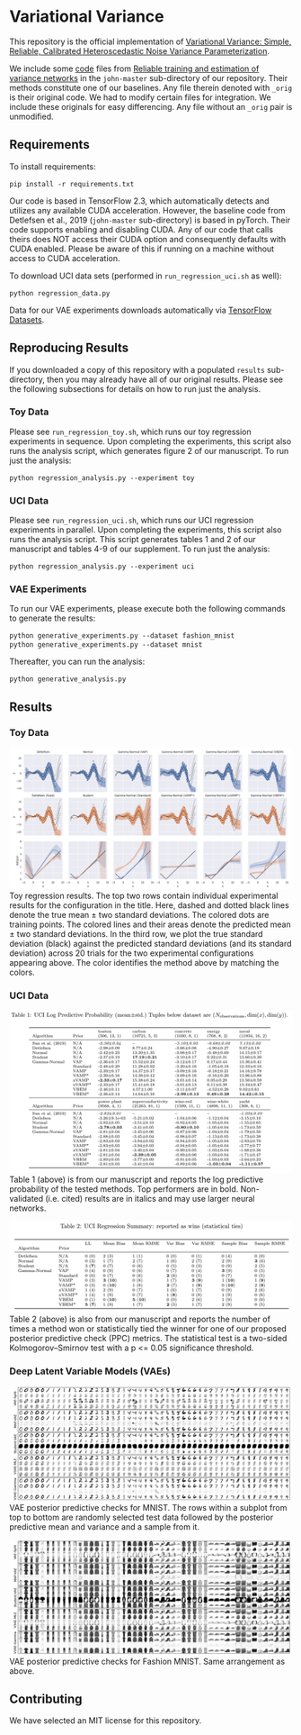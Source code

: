 # Variational Variance

This repository is the official implementation of
[Variational Variance: Simple, Reliable, Calibrated Heteroscedastic Noise Variance Parameterization](https://arxiv.org/). 

We include some [code](https://github.com/SkafteNicki/john) files from
[Reliable training and estimation of variance networks](https://arxiv.org/abs/1906.03260)
in the `john-master` sub-directory of our repository. Their methods constitute one of our baselines.
Any file therein denoted with `_orig` is their original code. We had to modify certain files for integration.
We include these originals for easy differencing. Any file without an `_orig` pair is unmodified.

## Requirements

To install requirements:
```setup
pip install -r requirements.txt
```

Our code is based in TensorFlow 2.3, which automatically detects and utilizes any available CUDA acceleration.
However, the baseline code from Detlefsen et al., 2019 (`john-master` sub-directory) is based in pyTorch.
Their code supports enabling and disabling CUDA.
Any of our code that calls theirs does NOT access their CUDA option and consequently defaults with CUDA enabled.
Please be aware of this if running on a machine without access to CUDA acceleration.

To download UCI data sets (performed in `run_regression_uci.sh` as well):
```setup
python regression_data.py
```

Data for our VAE experiments downloads automatically via [TensorFlow Datasets](https://www.tensorflow.org/datasets).

## Reproducing Results
If you downloaded a copy of this repository with a populated `results` sub-directory, then you may already
have all of our original results. Please see the following subsections for details on how to run just the analysis.

### Toy Data
Please see `run_regression_toy.sh`, which runs our toy regression experiments in sequence.
Upon completing the experiments, this script also runs the analysis script, which generates figure 2 of our manuscript.
To run just the analysis:
```
python regression_analysis.py --experiment toy
```

### UCI Data
Please see `run_regression_uci.sh`, which runs our UCI regression experiments in parallel.
Upon completing the experiments, this script also runs the analysis script.
This script generates tables 1 and 2 of our manuscript and tables 4-9 of our supplement.
To run just the analysis:
```
python regression_analysis.py --experiment uci
```

### VAE Experiments
To run our VAE experiments, please execute both the following commands to generate the results:
```
python generative_experiments.py --dataset fashion_mnist
python generative_experiments.py --dataset mnist
```
Thereafter, you can run the analysis:
```
python generative_analysis.py
```

## Results

### Toy Data
![Toy Data](assets/fig_toy.png)
Toy regression results. The top two rows contain individual experimental results for the
configuration in the title. Here, dashed and dotted black lines denote the true mean ± two standard
deviations. The colored dots are training points. The colored lines and their areas denote the predicted
mean ± two standard deviations. In the third row, we plot the true standard deviation (black) against
the predicted standard deviations (and its standard deviation) across 20 trials for the two experimental
configurations appearing above. The color identifies the method above by matching the colors.

### UCI Data
![UCI Regression Results](assets/uci_table_ll.png)
Table 1 (above) is from our manuscript and reports the log predictive probability of the tested methods.
Top performers are in bold. Non-validated (i.e. cited) results are in italics and may use larger neural networks.

![UCI Regression Results](assets/uci_table_summary.png)
Table 2 (above) is also from our manuscript and reports the number of times a method won or statistically tied
the winner for one of our proposed posterior predictive check (PPC) metrics.
The statistical test is a two-sided Kolmogorov–Smirnov test with a p <= 0.05 significance threshold.

### Deep Latent Variable Models (VAEs)
![UCI Regression Results](assets/fig_vae_samples_mnist.png)
VAE posterior predictive checks for MNIST. The rows within a subplot from top to bottom are randomly selected
test data followed by the posterior predictive mean and variance and a sample from it.

![UCI Regression Results](assets/fig_vae_samples_fashion_mnist.png)
VAE posterior predictive checks for Fashion MNIST. Same arrangement as above.

## Contributing

We have selected an MIT license for this repository.
